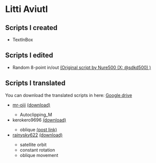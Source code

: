 # Litti Aviutl
## Scripts I created
<ul>
  <li>TextInBox</li>
</ul>

## Scripts I edited
<ul>
  <li>Random 8-point in/out <a href="https://x.com/sdkd500/status/1084705524459819008">(Original script by Nure500 (X: @sdkd500) )</a></li>
</ul>

## Scripts I translated
You can download the translated scripts in here: <a href="https://drive.google.com/drive/folders/1QLq_oiRX9bUtYIvImMeXYQb-TttvdlWN">Google drive</a>
<ul>
  <li><a href="https://github.com/Mr-Ojii">mr-ojii</a> <a href="https://drive.google.com/drive/folders/14-QRO9JzLMl3Jxf8jMrIZg9niDASNZDH?usp=drive_link">(download)</a></li>
    <ul>
      <li>Autoclipping_M</a></li>
    </ul>
    <li> kerokero9696 <a href="https://drive.google.com/drive/folders/1kMXdv6DAjcsVmW0FvqgZptad0cwQmItj?usp=drive_link">(download)</a> </li>
      <ul>
        <li>oblique <a href="https://x.com/asuha_at/status/1786376365455061320">(post link)</a></li>
      </ul>
   <li> <a href="https://www.nicovideo.jp/user/320737/video">rainysky622</a> <a href="https://drive.google.com/drive/folders/1Uf5aAiAru0m9c4CxmE-q5pgJ3POd2hWl">(download)</a> </li>
      <ul>
        <li>satellite orbit</li>
        <li>constant rotation</li>
        <li>oblique movement</li>
      </ul>
</ul>

